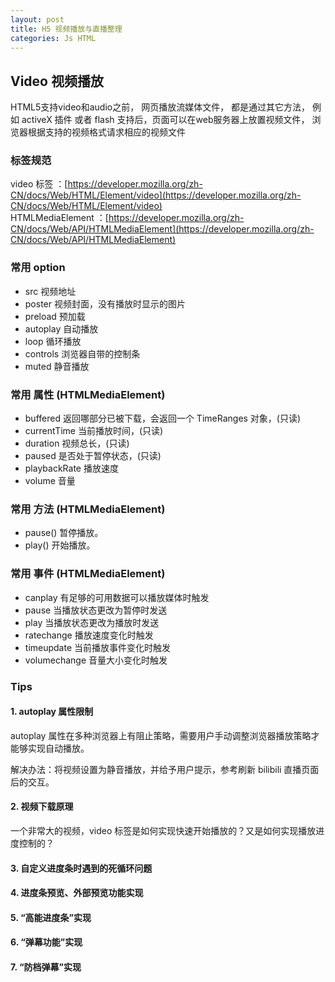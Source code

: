 ```yaml
---
layout: post
title: H5 视频播放与直播整理
categories: Js HTML
---
```


## Video 视频播放

HTML5支持video和audio之前， 网页播放流媒体文件， 都是通过其它方法， 例如 activeX 插件 或者 flash
支持后，页面可以在web服务器上放置视频文件， 浏览器根据支持的视频格式请求相应的视频文件

### 标签规范
video 标签 ：[https://developer.mozilla.org/zh-CN/docs/Web/HTML/Element/video](https://developer.mozilla.org/zh-CN/docs/Web/HTML/Element/video)   
HTMLMediaElement ：[https://developer.mozilla.org/zh-CN/docs/Web/API/HTMLMediaElement](https://developer.mozilla.org/zh-CN/docs/Web/API/HTMLMediaElement)   

### 常用 option
* src 视频地址
* poster 视频封面，没有播放时显示的图片
* preload 预加载
* autoplay 自动播放
* loop 循环播放
* controls 浏览器自带的控制条
* muted 静音播放

### 常用 属性 (HTMLMediaElement)
* buffered 返回哪部分已被下载，会返回一个 TimeRanges 对象，(只读)
* currentTime 当前播放时间，(只读)
* duration 视频总长，(只读)
* paused 是否处于暂停状态，(只读)
* playbackRate 播放速度
* volume 音量

### 常用 方法  (HTMLMediaElement)
* pause() 暂停播放。
* play() 开始播放。

### 常用 事件 (HTMLMediaElement)
* canplay 有足够的可用数据可以播放媒体时触发
* pause	当播放状态更改为暂停时发送
* play 当播放状态更改为播放时发送
* ratechange 播放速度变化时触发
* timeupdate 当前播放事件变化时触发
* volumechange 音量大小变化时触发

### Tips
#### 1. autoplay 属性限制
autoplay 属性在多种浏览器上有阻止策略，需要用户手动调整浏览器播放策略才能够实现自动播放。

解决办法：将视频设置为静音播放，并给予用户提示，参考刷新 bilibili 直播页面后的交互。


#### 2. 视频下载原理

一个非常大的视频，video 标签是如何实现快速开始播放的？又是如何实现播放进度控制的？

#### 3. 自定义进度条时遇到的死循环问题

#### 4. 进度条预览、外部预览功能实现

#### 5. “高能进度条”实现

#### 6. “弹幕功能”实现

#### 7. “防档弹幕”实现
